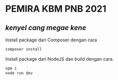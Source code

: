 # PEMIRA KBM PNB 2021

## _kenyel cang megae kene_

Install package dari Composer dengan cara

```sh
composer install
```

Install package dari NodeJS dan build dengan cara.

```sh
npm i
node run dev
```
